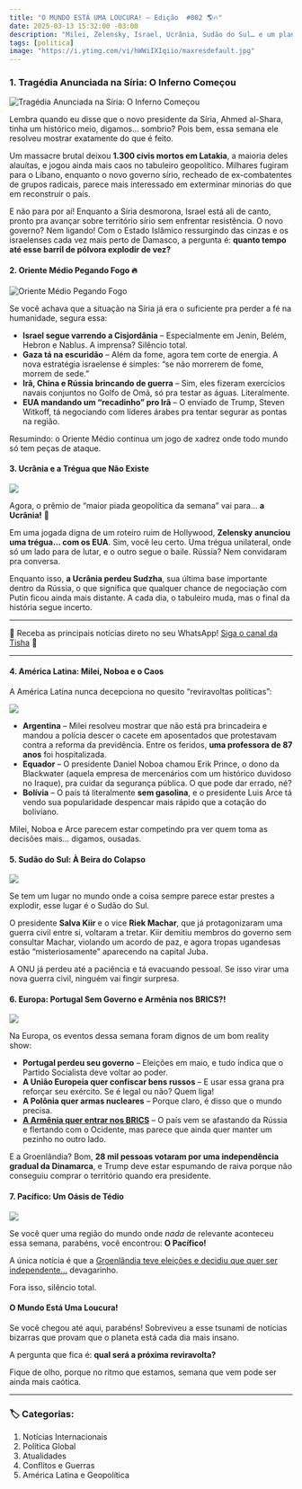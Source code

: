 ```yaml
---
title: "O MUNDO ESTÁ UMA LOUCURA! – Edição  #002 🌎🔥"
date: 2025-03-13 15:32:00 -03:00
description: "Milei, Zelensky, Israel, Ucrânia, Sudão do Sul… e um planeta prestes a explodir! 💣"
tags: [politica]
image: "https://i.ytimg.com/vi/hWWiIXIqiio/maxresdefault.jpg"
---
```


### 1. Tragédia Anunciada na Síria: O Inferno Começou  

![Tragédia Anunciada na Síria: O Inferno Começou](https://i1.wp.com/media.shafaq.com/media/arcella/1741785890541.jpg?resize=676,408)

Lembra quando eu disse que o novo presidente da Síria, Ahmed al-Shara, tinha um histórico meio, digamos… sombrio? Pois bem, essa semana ele resolveu mostrar exatamente do que é feito.  

Um massacre brutal deixou **1.300 civis mortos em Latakia**, a maioria deles alauítas, e jogou ainda mais caos no tabuleiro geopolítico. Milhares fugiram para o Líbano, enquanto o novo governo sírio, recheado de ex-combatentes de grupos radicais, parece mais interessado em exterminar minorias do que em reconstruir o país.  

E não para por aí! Enquanto a Síria desmorona, Israel está ali de canto, pronto pra avançar sobre território sírio sem enfrentar resistência. O novo governo? Nem ligando! Com o Estado Islâmico ressurgindo das cinzas e os israelenses cada vez mais perto de Damasco, a pergunta é: **quanto tempo até esse barril de pólvora explodir de vez?**  



#### 2. Oriente Médio Pegando Fogo 🔥  

![Oriente Médio Pegando Fogo](https://i1.wp.com/substack-post-media.s3.amazonaws.com/public/images/645bed94-0f8a-46da-929f-f53d11bf0e63_1023x575.jpeg?resize=676,408")

Se você achava que a situação na Síria já era o suficiente pra perder a fé na humanidade, segura essa:  

- **Israel segue varrendo a Cisjordânia** – Especialmente em Jenin, Belém, Hebron e Nablus. A imprensa? Silêncio total.  
- **Gaza tá na escuridão** – Além da fome, agora tem corte de energia. A nova estratégia israelense é simples: “se não morrerem de fome, morrem de sede.”  
- **Irã, China e Rússia brincando de guerra** – Sim, eles fizeram exercícios navais conjuntos no Golfo de Omã, só pra testar as águas. Literalmente.  
- **EUA mandando um “recadinho” pro Irã** – O enviado de Trump, Steven Witkoff, tá negociando com líderes árabes pra tentar segurar as pontas na região.  

Resumindo: o Oriente Médio continua um jogo de xadrez onde todo mundo só tem peças de ataque.  



#### 3. Ucrânia e a Trégua que Não Existe  

![](https://i1.wp.com/substack-post-media.s3.amazonaws.com/public/images/1dd05411-8867-4819-99a5-2f05087716fc_2000x1333.jpeg?resize=676,408)

Agora, o prêmio de “maior piada geopolítica da semana” vai para… **a Ucrânia!** 🎉  

Em uma jogada digna de um roteiro ruim de Hollywood, **Zelensky anunciou uma trégua… com os EUA**. Sim, você leu certo. Uma trégua unilateral, onde só um lado para de lutar, e o outro segue o baile. Rússia? Nem convidaram pra conversa.  

Enquanto isso, **a Ucrânia perdeu Sudzha**, sua última base importante dentro da Rússia, o que significa que qualquer chance de negociação com Putin ficou ainda mais distante. A cada dia, o tabuleiro muda, mas o final da história segue incerto.  

---
🌟 Receba as principais notícias direto no seu WhatsApp! <a href="https://www.whatsapp.com/channel/0029VaiPYBPLo4heVf0U3u2d" target="_blank" rel="noopener noreferrer">Siga o canal da Tisha</a> 📲

---
#### 4. América Latina: Milei, Noboa e o Caos  

A América Latina nunca decepciona no quesito “reviravoltas políticas”:  

![](https://cdn.eldestapeweb.com/eldestape/032025/1741820120127.webp?cw=676&ch=408&ma=23&extw=jpg)

- **Argentina** – Milei resolveu mostrar que não está pra brincadeira e mandou a polícia descer o cacete em aposentados que protestavam contra a reforma da previdência. Entre os feridos, **uma professora de 87 anos** foi hospitalizada.  
- **Equador** – O presidente Daniel Noboa chamou Erik Prince, o dono da Blackwater (aquela empresa de mercenários com um histórico duvidoso no Iraque), pra cuidar da segurança pública. O que pode dar errado, né?  
- **Bolívia** – O país tá literalmente **sem gasolina**, e o presidente Luis Arce tá vendo sua popularidade despencar mais rápido que a cotação do boliviano.  

Milei, Noboa e Arce parecem estar competindo pra ver quem toma as decisões mais… digamos, ousadas.  



#### 5. Sudão do Sul: À Beira do Colapso  

![](https://i1.wp.com/gdb.voanews.com/04a5d7ad-175a-45a1-bf48-a11ad0624d4a_w1023_r1_s.jpg?resize=676,408)

Se tem um lugar no mundo onde a coisa sempre parece estar prestes a explodir, esse lugar é o Sudão do Sul.  

O presidente **Salva Kiir** e o vice **Riek Machar**, que já protagonizaram uma guerra civil entre si, voltaram a tretar. Kiir demitiu membros do governo sem consultar Machar, violando um acordo de paz, e agora tropas ugandesas estão “misteriosamente” aparecendo na capital Juba.  

A ONU já perdeu até a paciência e tá evacuando pessoal. Se isso virar uma nova guerra civil, ninguém vai fingir surpresa.  

#### 6. Europa: Portugal Sem Governo e Armênia nos BRICS?!  

![](https://i1.wp.com/revistaforum.com.br/u/fotografias/m/2025/3/12/f960x540-146189_220264_5050.jpg?resize=676,408)

Na Europa, os eventos dessa semana foram dignos de um bom reality show:  

- **Portugal perdeu seu governo** – Eleições em maio, e tudo indica que o Partido Socialista deve voltar ao poder.  
- **A União Europeia quer confiscar bens russos** – E usar essa grana pra reforçar seu exército. Se é legal ou não? Quem liga!  
- **A Polônia quer armas nucleares** – Porque claro, é disso que o mundo precisa.  
- **[A Armênia quer entrar nos BRICS](https://revistaforum.com.br/global/2025/3/12/pais-transcontinental-com-laos-historicos-com-brasil-quer-entrar-para-os-brics-175562.html)** – O país vem se afastando da Rússia e flertando com o Ocidente, mas parece que ainda quer manter um pezinho no outro lado.  

E a Groenlândia? Bom, **28 mil pessoas votaram por uma independência gradual da Dinamarca**, e Trump deve estar espumando de raiva porque não conseguiu comprar o território quando era presidente.  



#### 7. Pacífico: Um Oásis de Tédio 
 

![](https://i1.wp.com/s3.observador.pt/wp-content/uploads/2025/03/12070637/44569089.jpg?resize=676,408)

Se você quer uma região do mundo onde *nada* de relevante aconteceu essa semana, parabéns, você encontrou: **O Pacífico!**  

A única notícia é que a [Groenlândia teve eleições e decidiu que quer ser independente…](https://observador.pt/2025/03/12/partido-da-oposicao-e-independentista-moderado-vence-eleicoes-na-gronelandia/)  devagarinho.  

Fora isso, silêncio total.  



#### O Mundo Está Uma Loucura!  

Se você chegou até aqui, parabéns! Sobreviveu a esse tsunami de notícias bizarras que provam que o planeta está cada dia mais insano.  

A pergunta que fica é: **qual será a próxima reviravolta?**  

Fique de olho, porque no ritmo que estamos, semana que vem pode ser ainda mais caótica.  

---

### 🏷️ Categorias:  
1. Notícias Internacionais  
2. Política Global  
3. Atualidades  
4. Conflitos e Guerras  
5. América Latina e Geopolítica
